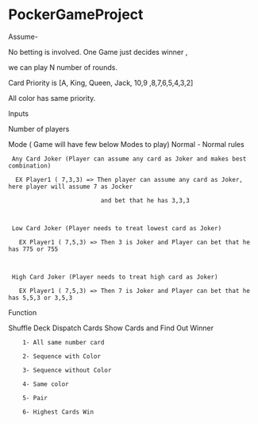 # PockerGameProject
Assume-

No betting is involved. One Game just decides winner ,

we can play N number of rounds.

Card Priority is [A, King, Queen, Jack, 10,9 ,8,7,6,5,4,3,2]

All color has same priority.

 

Inputs

Number of players
   

 Mode ( Game will have few below Modes to play)
     Normal - Normal rules

    

     Any Card Joker (Player can assume any card as Joker and makes best combination)

      EX Player1 ( 7,3,3) => Then player can assume any card as Joker, here player will assume 7 as Jocker

                              and bet that he has 3,3,3

         

     Low Card Joker (Player needs to treat lowest card as Joker)

       EX Player1 ( 7,5,3) => Then 3 is Joker and Player can bet that he has 775 or 755

 

     High Card Joker (Player needs to treat high card as Joker)

       EX Player1 ( 7,5,3) => Then 7 is Joker and Player can bet that he has 5,5,3 or 3,5,3

       

Function

Shuffle Deck
Dispatch Cards
Show Cards and Find Out Winner
    

        1- All same number card

        2- Sequence with Color

        3- Sequence without Color

        4- Same color

        5- Pair

        6- Highest Cards Win
